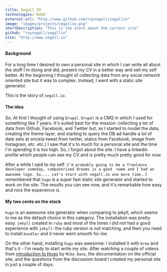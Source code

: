 ```yaml
---
title: Segall IO
technologies: HUGO
external-url: "http://www.github.com/roysegall/segallio"
image: "images/projects/segallio.png"
shortDescription: "This is the store about the current site"
github: "roysegall/segallio"
site: "http://www.segall.io"
---
```


#### Background
For a long time I desired to own a personal site in which I can write all about the stuff I'm doing and did, present my 
CV in a better way and sell my self better. At the beginning I thought of collecting data from any social network 
oriented site but it was to complex. Instead, I went with a static site generator.

This is the story of `segall.io`.

#### The idea
So, At first I thought of using `Drupal`. `Drupal` is a CMS in which I used for something like 7 years. It's suited best
for the mission: collecting a lot of data from Github, Facebook, and Twitter but, as I started to model the data, 
creating the theme layer, and starting to query the DB ad handle a lot of data sets at once(a tweet from twitter, status 
from Facebook, image from Instagram, etc. etc.) I saw that it's to much for a personal site and the time I'm spending it 
is too high. So, I forgot about the site. I have a linkedin profile which people can see my CV and is pretty much pretty 
good for now.

After a while I said to my self: `I'm probably going to be a freelance developer someday, computerised dreams is a good 
name and I had an awesome logo. So.... Let's start with segall.io one more time.`. I remembered that `hugo` is a super 
fast static site generator and started to work on the site. The results you can see now, and it's remarkable how easy 
and nice the experience is.

#### My two cents on the stack
`hugo` is an awesome site generator when comparing to jekyll, which seems to me as the default choice in this category. 
The installation was pretty easy. `jekyll` created in `ruby` and most of the times I did not had a good experience with 
`jekyll`: the ruby version is not matching, and then you need to install `bundler` and it never went smooth for me.

On the other hand, installing `hugo` was awesome: I installed it with `brew` and that's it - I'm ready to start write my
site. After watching a couple of videos from 
[introduction to Hugo](https://www.youtube.com/watch?v=qtIqKaDlqXo&list=PLLAZ4kZ9dFpOnyRlyS-liKL5ReHDcj4G3) by 
`Mike Dane`, the documentation on the official site, and the questions from the discussion board I created my personal 
site in just a couple of days. 
